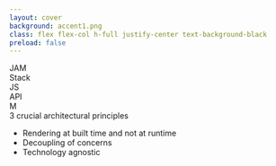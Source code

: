 ```yaml
---
layout: cover
background: accent1.png
class: flex flex-col h-full justify-center text-background-black 
preload: false
---
```


<div class="flex justify-center pb-8 text-6xl">
  <div class=" font-bold">JAM</div>
  <div>Stack</div>
</div>

<div class="flex justify-center items-center pb-4">
<div class="w-24 h-24 rounded-full text-3xl flex items-center text-white bg-accent-5">
  <div class="text-center flex-grow text-4xl font-bold">JS</div>
</div>
<mdi:plus-thick class="fill-current w-16 h-16"/>
<div class="w-24 h-24 rounded-full text-3xl flex items-center text-white bg-accent-4">
  <div class="text-center flex-grow text-4xl font-bold">API</div>
</div>
<mdi:plus-thick class="fill-current w-16 h-16"/>
<div class="w-24 h-24 rounded-full text-3xl flex items-center text-white bg-accent-3">
  <div class="flex-grow  font-bold">
    <div class="flex justify-center items-center">
      <span class="text-4xl">M</span>
      <mdi:arrow-down-bold class="fill-current text-sm"/>
    </div>
  </div> 
</div>
</div>

<div class="flex flex-col items-center">
  <div class="text-4xl pt-4 pb-4">3 crucial architectural principles</div>
  <ul class="list-disc">
    <li>Rendering at built time and not at runtime</li>
    <li>Decoupling of concerns</li>
    <li>Technology agnostic</li>
  </ul>
</div>

<Footer
  title="IONOS SE"
  :social="[
    { type: 'gh', username: 'ionos-deploy-now' }
  ]"
/>

<!--
-->